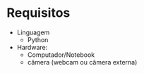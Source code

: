 # Requisitos
- Linguagem
  - Python
- Hardware:
  - Computador/Notebook
  - câmera (webcam ou câmera externa)
